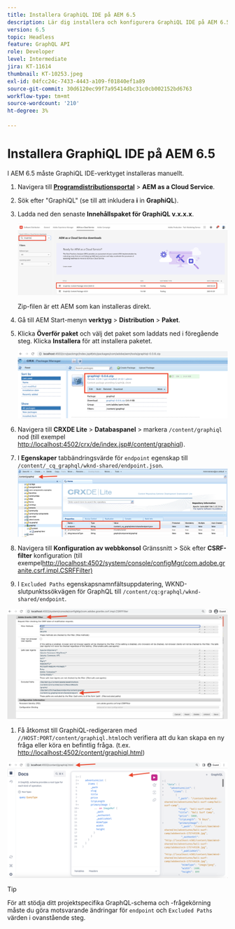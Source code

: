 ```yaml
---
title: Installera GraphiQL IDE på AEM 6.5
description: Lär dig installera och konfigurera GraphiQL IDE på AEM 6.5
version: 6.5
topic: Headless
feature: GraphQL API
role: Developer
level: Intermediate
jira: KT-11614
thumbnail: KT-10253.jpeg
exl-id: 04fcc24c-7433-4443-a109-f01840ef1a89
source-git-commit: 30d6120ec99f7a95414dbc31c0cb002152bd6763
workflow-type: tm+mt
source-wordcount: '210'
ht-degree: 3%

---
```


# Installera GraphiQL IDE på AEM 6.5

I AEM 6.5 måste GraphiQL IDE-verktyget installeras manuellt.

1. Navigera till **[Programdistributionsportal](https://experience.adobe.com/#/downloads/content/software-distribution/en/aemcloud.html)** > **AEM as a Cloud Service**.
1. Sök efter &quot;GraphiQL&quot; (se till att inkludera **i** in **GraphiQL**).
1. Ladda ned den senaste **Innehållspaket för GraphiQL v.x.x.x**.

   ![Hämta GraphiQL-paket](assets/graphiql/software-distribution.png)

   Zip-filen är ett AEM som kan installeras direkt.

1. Gå till AEM Start-menyn **verktyg** > **Distribution** > **Paket**.
1. Klicka **Överför paket** och välj det paket som laddats ned i föregående steg. Klicka **Installera** för att installera paketet.

   ![Installera GraphiQL-paket](assets/graphiql/install-graphiql-package.png)

1. Navigera till **CRXDE Lite** > **Databaspanel** > markera `/content/graphiql` nod (till exempel <http://localhost:4502/crx/de/index.jsp#/content/graphiql>).
1. I **Egenskaper** tabbändringsvärde för `endpoint` egenskap till `/content/_cq_graphql/wknd-shared/endpoint.json`.
   ![Ändra egenskapsvärde för slutpunkt](assets/graphiql/endpoint-prop-value-change.png)

1. Navigera till **Konfiguration av webbkonsol** Gränssnitt > Sök efter **CSRF-filter** konfiguration (till exempel<http://localhost:4502/system/console/configMgr/com.adobe.granite.csrf.impl.CSRFFilter)>
1. I `Excluded Paths` egenskapsnamnfältsuppdatering, WKND-slutpunktssökvägen för GraphQL till `/content/cq:graphql/wknd-shared/endpoint`.

![Uteslut ändringar i egenskapsvärde för sökvägar](assets/graphiql/exclude-paths-value-change.png)

1. Få åtkomst till GraphiQL-redigeraren med `//HOST:PORT/content/graphiql.html`och verifiera att du kan skapa en ny fråga eller köra en befintlig fråga. (t.ex. <http://localhost:4502/content/graphiql.html>)

![GraphiQL Editor](assets/graphiql/graphiql-editor.png)

>[!TIP]
>
>För att stödja ditt projektspecifika GraphQL-schema och -frågekörning måste du göra motsvarande ändringar för `endpoint` och `Excluded Paths` värden i ovanstående steg.
